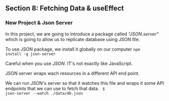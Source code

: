 ## Section 8: Fetching Data & useEffect
### New Project & Json Server
In this project, we are going to introduce a package called *"JSON.server"* which is going to allow us to replicate database using JSON file.

To use JSON package, we install it globally on our computer
<code>npm install -g json-server</code>

Careful when you use *JSON*. IT's not exactly like JavaScript.

JSON server wraps wach resources in a different API end point.

We can run JSON's server so that it watches this file and wraps it some API endpoints that we can use to fetch that data.
<code> $ json-server --watch ./data/db.json </code>